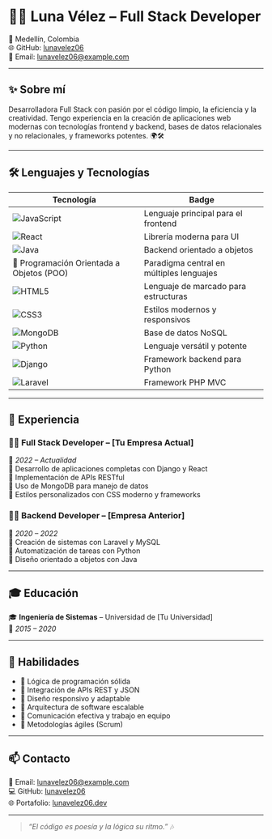 # 👩‍💻 Luna Vélez – Full Stack Developer

📍 Medellín, Colombia  
🌐 GitHub: [lunavelez06](https://github.com/lunavelez06)  
📧 Email: lunavelez06@example.com  

---

## ✨ Sobre mí

Desarrolladora Full Stack con pasión por el código limpio, la eficiencia y la creatividad. Tengo experiencia en la creación de aplicaciones web modernas con tecnologías frontend y backend, bases de datos relacionales y no relacionales, y frameworks potentes. 🌍🛠️

---

## 🛠️ Lenguajes y Tecnologías

| Tecnología | Badge |
|------------|--------|
| ![JavaScript](https://img.shields.io/badge/JavaScript-Code-F7DF1E?style=flat&logo=javascript&logoColor=black) | Lenguaje principal para el frontend |
| ![React](https://img.shields.io/badge/React-JS-61DAFB?style=flat&logo=react&logoColor=black) | Librería moderna para UI |
| ![Java](https://img.shields.io/badge/Java-BackEnd-007396?style=flat&logo=java&logoColor=white) | Backend orientado a objetos |
| 🧱 Programación Orientada a Objetos (POO) | Paradigma central en múltiples lenguajes |
| ![HTML5](https://img.shields.io/badge/HTML5-Web-E34F26?style=flat&logo=html5&logoColor=white) | Lenguaje de marcado para estructuras |
| ![CSS3](https://img.shields.io/badge/CSS3-Estilos-1572B6?style=flat&logo=css3&logoColor=white) | Estilos modernos y responsivos |
| ![MongoDB](https://img.shields.io/badge/MongoDB-NoSQL-47A248?style=flat&logo=mongodb&logoColor=white) | Base de datos NoSQL |
| ![Python](https://img.shields.io/badge/Python-Code-3776AB?style=flat&logo=python&logoColor=white) | Lenguaje versátil y potente |
| ![Django](https://img.shields.io/badge/Django-Web%20Framework-092E20?style=flat&logo=django&logoColor=white) | Framework backend para Python |
| ![Laravel](https://img.shields.io/badge/Laravel-Web%20Framework-FF2D20?style=flat&logo=laravel&logoColor=white) | Framework PHP MVC |

---

## 💼 Experiencia

### 🧑‍💻 Full Stack Developer – [Tu Empresa Actual]  
📅 *2022 – Actualidad*  
🔸 Desarrollo de aplicaciones completas con Django y React  
🔸 Implementación de APIs RESTful  
🔸 Uso de MongoDB para manejo de datos  
🔸 Estilos personalizados con CSS moderno y frameworks  

### 👩‍💼 Backend Developer – [Empresa Anterior]  
📅 *2020 – 2022*  
🔸 Creación de sistemas con Laravel y MySQL  
🔸 Automatización de tareas con Python  
🔸 Diseño orientado a objetos con Java

---

## 🎓 Educación

🎓 **Ingeniería de Sistemas** – Universidad de [Tu Universidad]  
📅 *2015 – 2020*

---

## 🌟 Habilidades

- 🧠 Lógica de programación sólida  
- 🔄 Integración de APIs REST y JSON  
- 🧩 Diseño responsivo y adaptable  
- 🔧 Arquitectura de software escalable  
- 💬 Comunicación efectiva y trabajo en equipo  
- 🚀 Metodologías ágiles (Scrum)

---

## 📫 Contacto

📧 Email: lunavelez06@example.com  
💻 GitHub: [lunavelez06](https://github.com/lunavelez06)  
🌐 Portafolio: [lunavelez06.dev](https://lunavelez06.dev)

---

> _“El código es poesía y la lógica su ritmo.”_ 🎶
